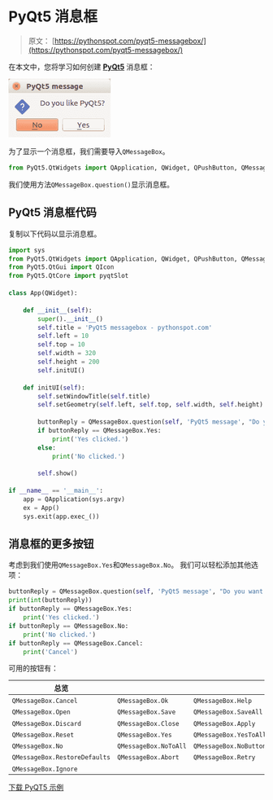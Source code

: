 # PyQt5 消息框

> 原文： [https://pythonspot.com/pyqt5-messagebox/](https://pythonspot.com/pyqt5-messagebox/)

在本文中，您将学习如何创建 [**PyQt5**](https://pythonspot.com/pyqt5/) 消息框：

![pyqt5-messagebox](img/cf4c779d69c693df5e8c1e309437d6ef.jpg)

为了显示一个消息框，我们需要导入`QMessageBox`。

```py
from PyQt5.QtWidgets import QApplication, QWidget, QPushButton, QMessageBox

```

我们使用方法`QMessageBox.question()`显示消息框。

## PyQt5 消息框代码

复制以下代码以显示消息框。

```py
import sys
from PyQt5.QtWidgets import QApplication, QWidget, QPushButton, QMessageBox
from PyQt5.QtGui import QIcon
from PyQt5.QtCore import pyqtSlot

class App(QWidget):

    def __init__(self):
        super().__init__()
        self.title = 'PyQt5 messagebox - pythonspot.com'
        self.left = 10
        self.top = 10
        self.width = 320
        self.height = 200
        self.initUI()

    def initUI(self):
        self.setWindowTitle(self.title)
        self.setGeometry(self.left, self.top, self.width, self.height)

        buttonReply = QMessageBox.question(self, 'PyQt5 message', "Do you like PyQt5?", QMessageBox.Yes | QMessageBox.No, QMessageBox.No)
        if buttonReply == QMessageBox.Yes:
            print('Yes clicked.')
        else:
            print('No clicked.')

        self.show()

if __name__ == '__main__':
    app = QApplication(sys.argv)
    ex = App()
    sys.exit(app.exec_())  

```

## 消息框的更多按钮

考虑到我们使用`QMessageBox.Yes`和`QMessageBox.No`。 我们可以轻松添加其他选项：

```py
buttonReply = QMessageBox.question(self, 'PyQt5 message', "Do you want to save?", QMessageBox.Yes | QMessageBox.No | QMessageBox.Cancel, QMessageBox.Cancel)
print(int(buttonReply))
if buttonReply == QMessageBox.Yes:
    print('Yes clicked.')
if buttonReply == QMessageBox.No:
    print('No clicked.')
if buttonReply == QMessageBox.Cancel:
    print('Cancel')

```

可用的按钮有：

| 总览 |  |  |
| --- | --- | --- |
| `QMessageBox.Cancel` | `QMessageBox.Ok` | `QMessageBox.Help` |
| `QMessageBox.Open` | `QMessageBox.Save` | `QMessageBox.SaveAll` |
| `QMessageBox.Discard` | `QMessageBox.Close` | `QMessageBox.Apply` |
| `QMessageBox.Reset` | `QMessageBox.Yes` | `QMessageBox.YesToAll` |
| `QMessageBox.No` | `QMessageBox.NoToAll` | `QMessageBox.NoButton` |
| `QMessageBox.RestoreDefaults` | `QMessageBox.Abort` | `QMessageBox.Retry` |
| `QMessageBox.Ignore` |

[下载 PyQT5 示例](https://pythonspot.com/download-pyqt5-examples/)